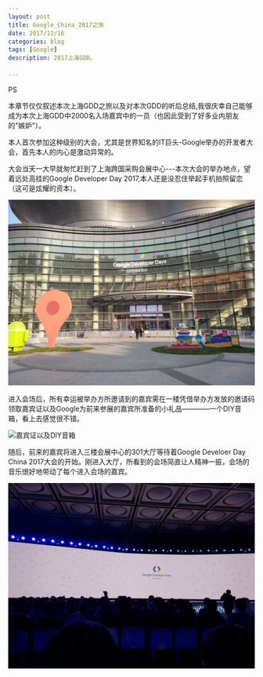 ```yaml
---
layout: post
title: Google_China_2017之旅
date: 2017/12/16
categories: blog
tags: [Google]
description: 2017上海GDD。

---
```


PS

本章节仅仅叙述本次上海GDD之旅以及对本次GDD的听后总结,我很庆幸自己能够成为本次上海GDD中2000名入场嘉宾中的一员（也因此受到了好多业内朋友的"嫉妒"）。

本人首次参加这种级别的大会，尤其是世界知名的IT巨头-Google举办的开发者大会，首先本人的内心是激动异常的。

大会当天一大早就匆忙赶到了上海跨国采购会展中心---本次大会的举办地点，望着远处高挂的Google Developer Day 2017,本人还是没忍住举起手机拍照留恋（这可是炫耀的资本）。

![上海GDD大会主办现场](https://raw.githubusercontent.com/zlchanger/PictureForMarkDown/master/Google/IMG_20171213_081019.jpg)

进入会场后，所有幸运被举办方所邀请到的嘉宾需在一楼凭借举办方发放的邀请码领取嘉宾证以及Google为前来参展的嘉宾所准备的小礼品————一个DIY音箱，看上去感觉很不错。

![嘉宾证以及DIY音箱](https://raw.githubusercontent.com/zlchanger/PictureForMarkDown/master/Google/IMG_20171213_081448.jpg)

随后，前来的嘉宾将进入三楼会展中心的301大厅等待着Google Develoer Day China 2017大会的开始。刚进入大厅，所看到的会场简直让人精神一振，会场的音乐很好地带动了每个进入会场的嘉宾。

![google开幕](https://github.com/zlchanger/PictureForMarkDown/blob/master/Google/IMG_20171213_083321.jpg)





